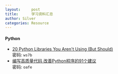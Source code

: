 ```yaml
---
layout:     post
title:      学习资料汇总
author: Silver
categories: Resource
---
```


#### Python

* [20 Python Libraries You Aren't Using (But Should)][1]  
  密码: `ws7b`
* [编写高质量代码 改善Python程序的91个建议][2]  
  密码: `oafe`

[1]:https://pan.baidu.com/s/1OFkRLNXzmfr6z0JI5rdpFg
[2]:https://pan.baidu.com/s/1h0VqFxit1yDE0Ny46nj_Jw